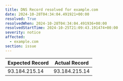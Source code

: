 ```yaml
---
title: DNS Record resolved for example.com
date: 2024-10-28T04:34:04.491921+00:00
resolved: True
resolvedWhen: 2024-10-28T04:34:04.491936+00:00
resolvedStartTime: 2024-10-25T21:09:43.191474+00:00
severity: notice
affected:
  - example.com
section: issue
---
```


| Expected Record  | Actual Record  |
|------------------|----------------|
| 93.184.215.14 | 93.184.215.14 |
